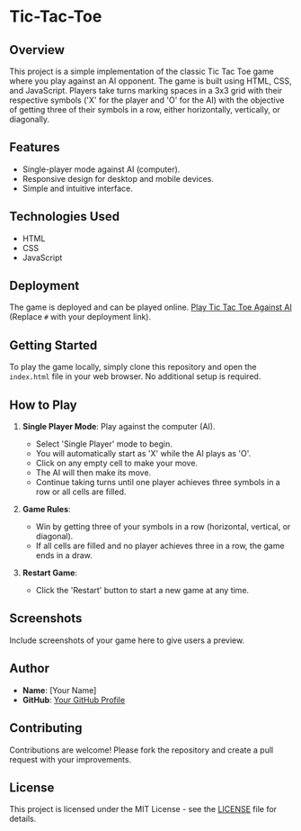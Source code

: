 # Tic-Tac-Toe

## Overview

This project is a simple implementation of the classic Tic Tac Toe game where you play against an AI opponent. The game is built using HTML, CSS, and JavaScript. Players take turns marking spaces in a 3x3 grid with their respective symbols ('X' for the player and 'O' for the AI) with the objective of getting three of their symbols in a row, either horizontally, vertically, or diagonally.

## Features

- Single-player mode against AI (computer).
- Responsive design for desktop and mobile devices.
- Simple and intuitive interface.

## Technologies Used

- HTML
- CSS
- JavaScript

## Deployment

The game is deployed and can be played online. [Play Tic Tac Toe Against AI](https://adeelahmad2295.github.io/Tic-Tac-Toe.github.io/) (Replace `#` with your deployment link).

## Getting Started

To play the game locally, simply clone this repository and open the `index.html` file in your web browser. No additional setup is required.

## How to Play

1. **Single Player Mode**: Play against the computer (AI).
   - Select 'Single Player' mode to begin.
   - You will automatically start as 'X' while the AI plays as 'O'.
   - Click on any empty cell to make your move.
   - The AI will then make its move.
   - Continue taking turns until one player achieves three symbols in a row or all cells are filled.

2. **Game Rules**:
   - Win by getting three of your symbols in a row (horizontal, vertical, or diagonal).
   - If all cells are filled and no player achieves three in a row, the game ends in a draw.

3. **Restart Game**:
   - Click the 'Restart' button to start a new game at any time.

## Screenshots

Include screenshots of your game here to give users a preview.

## Author

- **Name**: [Your Name]
- **GitHub**: [Your GitHub Profile](https://github.com/your-username)

## Contributing

Contributions are welcome! Please fork the repository and create a pull request with your improvements.

## License

This project is licensed under the MIT License - see the [LICENSE](LICENSE) file for details.
